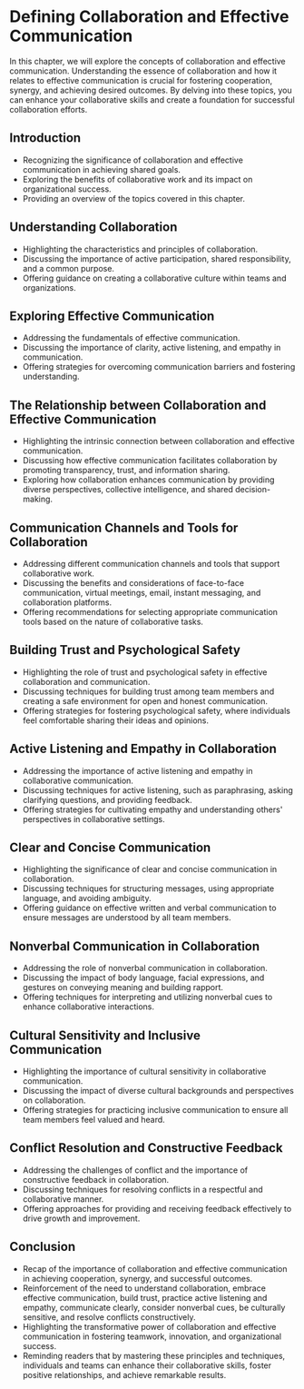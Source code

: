 Defining Collaboration and Effective Communication
===========================================================

In this chapter, we will explore the concepts of collaboration and effective communication. Understanding the essence of collaboration and how it relates to effective communication is crucial for fostering cooperation, synergy, and achieving desired outcomes. By delving into these topics, you can enhance your collaborative skills and create a foundation for successful collaboration efforts.

Introduction
------------

* Recognizing the significance of collaboration and effective communication in achieving shared goals.
* Exploring the benefits of collaborative work and its impact on organizational success.
* Providing an overview of the topics covered in this chapter.

Understanding Collaboration
---------------------------

* Highlighting the characteristics and principles of collaboration.
* Discussing the importance of active participation, shared responsibility, and a common purpose.
* Offering guidance on creating a collaborative culture within teams and organizations.

Exploring Effective Communication
---------------------------------

* Addressing the fundamentals of effective communication.
* Discussing the importance of clarity, active listening, and empathy in communication.
* Offering strategies for overcoming communication barriers and fostering understanding.

The Relationship between Collaboration and Effective Communication
------------------------------------------------------------------

* Highlighting the intrinsic connection between collaboration and effective communication.
* Discussing how effective communication facilitates collaboration by promoting transparency, trust, and information sharing.
* Exploring how collaboration enhances communication by providing diverse perspectives, collective intelligence, and shared decision-making.

Communication Channels and Tools for Collaboration
--------------------------------------------------

* Addressing different communication channels and tools that support collaborative work.
* Discussing the benefits and considerations of face-to-face communication, virtual meetings, email, instant messaging, and collaboration platforms.
* Offering recommendations for selecting appropriate communication tools based on the nature of collaborative tasks.

Building Trust and Psychological Safety
---------------------------------------

* Highlighting the role of trust and psychological safety in effective collaboration and communication.
* Discussing techniques for building trust among team members and creating a safe environment for open and honest communication.
* Offering strategies for fostering psychological safety, where individuals feel comfortable sharing their ideas and opinions.

Active Listening and Empathy in Collaboration
---------------------------------------------

* Addressing the importance of active listening and empathy in collaborative communication.
* Discussing techniques for active listening, such as paraphrasing, asking clarifying questions, and providing feedback.
* Offering strategies for cultivating empathy and understanding others' perspectives in collaborative settings.

Clear and Concise Communication
-------------------------------

* Highlighting the significance of clear and concise communication in collaboration.
* Discussing techniques for structuring messages, using appropriate language, and avoiding ambiguity.
* Offering guidance on effective written and verbal communication to ensure messages are understood by all team members.

Nonverbal Communication in Collaboration
----------------------------------------

* Addressing the role of nonverbal communication in collaboration.
* Discussing the impact of body language, facial expressions, and gestures on conveying meaning and building rapport.
* Offering techniques for interpreting and utilizing nonverbal cues to enhance collaborative interactions.

Cultural Sensitivity and Inclusive Communication
------------------------------------------------

* Highlighting the importance of cultural sensitivity in collaborative communication.
* Discussing the impact of diverse cultural backgrounds and perspectives on collaboration.
* Offering strategies for practicing inclusive communication to ensure all team members feel valued and heard.

Conflict Resolution and Constructive Feedback
---------------------------------------------

* Addressing the challenges of conflict and the importance of constructive feedback in collaboration.
* Discussing techniques for resolving conflicts in a respectful and collaborative manner.
* Offering approaches for providing and receiving feedback effectively to drive growth and improvement.

Conclusion
----------

* Recap of the importance of collaboration and effective communication in achieving cooperation, synergy, and successful outcomes.
* Reinforcement of the need to understand collaboration, embrace effective communication, build trust, practice active listening and empathy, communicate clearly, consider nonverbal cues, be culturally sensitive, and resolve conflicts constructively.
* Highlighting the transformative power of collaboration and effective communication in fostering teamwork, innovation, and organizational success.
* Reminding readers that by mastering these principles and techniques, individuals and teams can enhance their collaborative skills, foster positive relationships, and achieve remarkable results.
